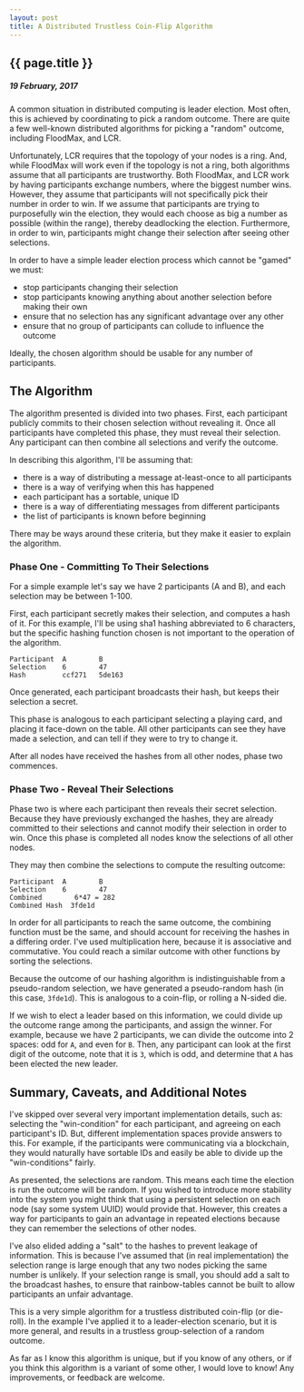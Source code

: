 ```yaml
---
layout: post
title: A Distributed Trustless Coin-Flip Algorithm
---
```


{{ page.title }}
----------------

##### 19 February, 2017

A common situation in distributed computing is leader election. Most
often, this is achieved by coordinating to pick a random outcome.
There are quite a few well-known distributed algorithms for picking a
"random" outcome, including FloodMax, and LCR.

Unfortunately, LCR requires that the topology of your nodes is a ring.
And, while FloodMax will work even if the topology is not a ring, both
algorithms assume that all participants are trustworthy. Both
FloodMax, and LCR work by having participants exchange numbers, where
the biggest number wins. However, they assume that participants will
not specifically pick their number in order to win. If we assume that
participants are trying to purposefully win the election, they would
each choose as big a number as possible (within the range), thereby
deadlocking the election. Furthermore, in order to win, participants
might change their selection after seeing other selections.

In order to have a simple leader election process which cannot be
"gamed" we must:

- stop participants changing their selection
- stop participants knowing anything about another selection before making their own
- ensure that no selection has any significant advantage over any other
- ensure that no group of participants can collude to influence the outcome

Ideally, the chosen algorithm should be usable for any number of
participants.

## The Algorithm

The algorithm presented is divided into two phases. First, each
participant publicly commits to their chosen selection without
revealing it. Once all participants have completed this phase, they
must reveal their selection. Any participant can then combine all
selections and verify the outcome.

In describing this algorithm, I'll be assuming that:

- there is a way of distributing a message at-least-once to all participants
- there is a way of verifying when this has happened
- each participant has a sortable, unique ID
- there is a way of differentiating messages from different participants
- the list of participants is known before beginning

There may be ways around these criteria, but they make it easier to
explain the algorithm.

### Phase One - Committing To Their Selections

For a simple example let's say we have 2 participants (A and B), and each
selection may be between 1-100.

First, each participant secretly makes their selection, and computes a
hash of it. For this example, I'll be using sha1 hashing abbreviated
to 6 characters, but the specific hashing function chosen is not
important to the operation of the algorithm.

```
Participant  A        B
Selection    6        47
Hash         ccf271   5de163
```

Once generated, each participant broadcasts their hash, but keeps
their selection a secret.

This phase is analogous to each participant selecting a playing card,
and placing it face-down on the table. All other participants can see
they have made a selection, and can tell if they were to try to change
it.

After all nodes have received the hashes from all other nodes, phase
two commences.

### Phase Two - Reveal Their Selections

Phase two is where each participant then reveals their secret
selection. Because they have previously exchanged the hashes, they are
already committed to their selections and cannot modify their
selection in order to win. Once this phase is completed all nodes know
the selections of all other nodes.

They may then combine the selections to compute the resulting outcome:

```
Participant  A        B
Selection    6        47
Combined        6*47 = 282
Combined Hash  3fde1d
```

In order for all participants to reach the same outcome, the combining
function must be the same, and should account for receiving the hashes
in a differing order. I've used multiplication here, because it is
associative and commutative. You could reach a similar outcome with
other functions by sorting the selections.

Because the outcome of our hashing algorithm is indistinguishable from
a pseudo-random selection, we have generated a pseudo-random hash (in
this case, `3fde1d`). This is analogous to a coin-flip, or rolling a
N-sided die.

If we wish to elect a leader based on this information, we could
divide up the outcome range among the participants, and assign the
winner. For example, because we have 2 participants, we can divide the
outcome into 2 spaces: odd for `A`, and even for `B`. Then, any
participant can look at the first digit of the outcome, note that it
is `3`, which is odd, and determine that `A` has been elected the new
leader.

## Summary, Caveats, and Additional Notes

I've skipped over several very important implementation details, such
as: selecting the "win-condition" for each participant, and agreeing
on each participant's ID. But, different implementation spaces provide
answers to this. For example, if the participants were communicating
via a blockchain, they would naturally have sortable IDs and easily be
able to divide up the "win-conditions" fairly.

As presented, the selections are random. This means each time the
election is run the outcome will be random. If you wished to introduce
more stability into the system you might think that using a persistent
selection on each node (say some system UUID) would provide that.
However, this creates a way for participants to gain an advantage in
repeated elections because they can remember the selections of other
nodes.

I've also elided adding a "salt" to the hashes to prevent leakage of
information. This is because I've assumed that (in real
implementation) the selection range is large enough that any two nodes
picking the same number is unlikely. If your selection range is small,
you should add a salt to the broadcast hashes, to ensure that
rainbow-tables cannot be built to allow participants an unfair
advantage.

This is a very simple algorithm for a trustless distributed coin-flip
(or die-roll). In the example I've applied it to a leader-election
scenario, but it is more general, and results in a trustless
group-selection of a random outcome.

As far as I know this algorithm is unique, but if you know of any
others, or if you think this algorithm is a variant of some other, I
would love to know! Any improvements, or feedback are welcome.
